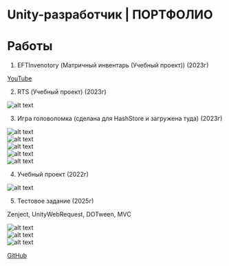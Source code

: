 # Unity-разработчик | ПОРТФОЛИО

# Работы
1. EFTInvenotory (Матричный инвентарь (Учебный проект)) (2023г)

  [YouTube](https://www.youtube.com/watch?v=swgBI3nZD3c)

2. RTS (Учебный проект) (2023г)

  ![alt text](screenshots/rts/0.jpg "RTS")  

3. Игра головоломка (сделана для HashStore и загружена туда) (2023г)

  ![alt text](screenshots/cube_game/0.jpg "CubeGame")  
  ![alt text](screenshots/cube_game/1.jpg "CubeGame")  
  ![alt text](screenshots/cube_game/2.jpg "CubeGame")  
  ![alt text](screenshots/cube_game/3.jpg "CubeGame")  
  ![alt text](screenshots/cube_game/4.png "CubeGame")  

4. Учебный проект (2022г)

  ![alt text](screenshots/tutorial/0.jpg "Tutorial")  

5. Тестовое задание (2025г)

  Zenject, UnityWebRequest, DOTween, MVC

  ![alt text](screenshots/test_task/0.jpg "TestTask")  
  ![alt text](screenshots/test_task/1.jpg "TestTask")  
  ![alt text](screenshots/test_task/2.jpg "TestTask")  
    
  [GitHub](https://github.com/ZloyGreGan/Cifkor_TestTask)
